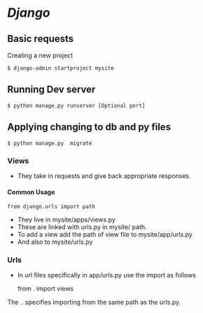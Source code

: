 *Django*
========


## Basic requests

Creating a new project  

    $ django-admin startproject mysite

## Running Dev server
    $ python manage.py runserver [Optional port]

## Applying changing to db and py files
    $ python manage.py  migrate

### Views
* They take in requests and give back appropriate responses.



#### Common Usage 

    from django.urls import path
* They live in mysite/apps/views.py
* These are linked with urls.py in mysite/ path.
* To add a view add the path of view file to mysite/app/urls.py
* And also to mysite/urls.py


### Urls
* In url files specifically in app/urls.py use the import as follows

    from . import views  

The `.` specifies importing from the same path as the urls.py.